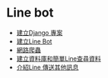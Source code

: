 # Line bot



<ul>
    <li><a href = "https://github.com/Eddie02582/Django-Linebot/tree/main/Day1">建立Django 專案</li>
    <li><a href = "https://github.com/Eddie02582/Django-Linebot/tree/main/Day2">建立Line Bot</li>
    <li><a href = "https://github.com/Eddie02582/Django-Linebot/tree/main/Day3">網路爬蟲</li>
    <li><a href = "https://github.com/Eddie02582/Django-Linebot/tree/main/Day4">建立資料庫和簡單Line查尋資料</li>
        <li><a href = "https://github.com/Eddie02582/Django-Linebot/tree/main/Day5">介紹Line 傳送其他訊息</li>
</ul>
